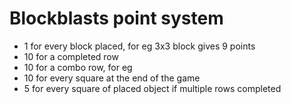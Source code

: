 # Blockblasts point system
+ 1 for every block placed, for eg 3x3 block gives 9 points 
+ 10 for a completed row
+ 10 for a combo row, for eg 
+ 10 for every square at the end of the game
+ 5 for every square of placed object if multiple rows completed